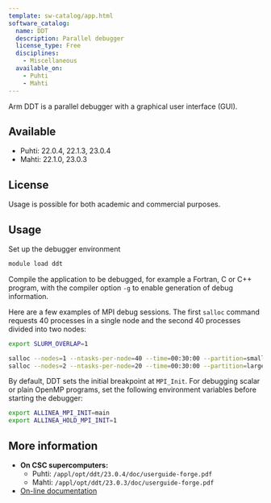 ```yaml
---
template: sw-catalog/app.html
software_catalog:
  name: DDT
  description: Parallel debugger
  license_type: Free
  disciplines:
    - Miscellaneous
  available_on:
    - Puhti
    - Mahti
---
```


Arm DDT is a parallel debugger with a graphical user interface (GUI).

## Available

* Puhti: 22.0.4, 22.1.3, 23.0.4
* Mahti: 22.1.0, 23.0.3

## License

Usage is possible for both academic and commercial purposes.

## Usage

Set up the debugger environment

```bash
module load ddt
```

Compile the application to be debugged, for example a Fortran, C or C++
program, with the compiler option `-g` to enable generation of debug
information.

Here are a few examples of MPI debug sessions. The first
`salloc` command requests 40 processes in a single node and the second 40 processes divided
into two nodes:

```bash
export SLURM_OVERLAP=1

salloc --nodes=1 --ntasks-per-node=40 --time=00:30:00 --partition=small --account=<project_id> ddt srun ./debug_enabled_code
salloc --nodes=2 --ntasks-per-node=20 --time=00:30:00 --partition=large --account=<project_id> ddt srun ./debug_enabled_code
```

By default, DDT sets the initial breakpoint at `MPI_Init`. For debugging scalar or plain OpenMP
programs, set the following environment variables before starting the debugger:

```bash
export ALLINEA_MPI_INIT=main
export ALLINEA_HOLD_MPI_INIT=1
```

## More information

* **On CSC supercomputers:**
    * Puhti: `/appl/opt/ddt/23.0.4/doc/userguide-forge.pdf`
    * Mahti: `/appl/opt/ddt/23.0.3/doc/userguide-forge.pdf`
* [On-line documentation](https://developer.arm.com/documentation/101136/22-1-3/DDT)
